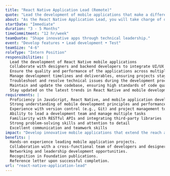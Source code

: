 ```yaml
---
title: "React Native Application Lead (Remote)"
quote: "Lead the development of mobile applications that make a difference."
about: "As the React Native Application Lead, you will take charge of developing and leading mobile application projects, focusing on building high-performance apps for diverse audiences. This role will allow you to apply your technical expertise in mobile development while collaborating with a cross-functional team to create impactful solutions."
startDate: "Immediate"
duration: "3 - 5 Months"
timeCommitment: "12 hr/week"
teamQuote: "Shape innovative apps through technical leadership."
event: "Develop features • Lead development • Test"
teamSize: "4-6"
roleType: "Intern Position"
responsibilities: |
  Lead the development of React Native mobile applications
  Collaborate with designers and backend developers to integrate UI/UX and APIs
  Ensure the quality and performance of the applications across multiple devices
  Manage development timelines and deliverables, ensuring projects stay on track
  Troubleshoot and resolve technical issues during the development process
  Maintain and update the codebase, ensuring high standards of code quality
  Stay updated on the latest trends in React Native and mobile development
requirements: |
  Proficiency in JavaScript, React Native, and mobile application development
  Strong understanding of mobile development principles and performance optimization
  Experience with version control (e.g., Git) and project management tools
  Ability to lead a development team and manage multiple tasks
  Familiarity with RESTful APIs and integrating third-party libraries
  Strong problem-solving skills and attention to detail
  Excellent communication and teamwork skills
impact: "Develop innovative mobile applications that extend the reach and impact of the Foundation's initiatives."
benefits: |
  Hands-on experience leading mobile application projects.
  Collaboration with a cross-functional team of developers and designers.
  Networking and leadership development opportunities.
  Recognition in Foundation publications.
  Reference letter upon successful completion.
url: "react-native-application-lead"
---
```

